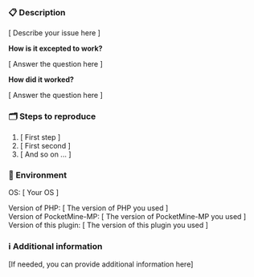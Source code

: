 <!--

    Please ensure
        - you have read the Contribution Guidelines (https://github.com/survanetwork/BadWordBlocker/blob/master/CONTRIBUTION.md)
        - your issue is not a question, please ask questions on Gitter (https://gitter.im/survanetwork/BadWordBlocker)
    before creating an issue at this repo.

    Everything written in brackets [ ... ] are placeholders and should be replaced (without the brackets, of course).
    
    Thanks for your support in order to keep the issue tracker clean!

-->

### 📋 Description

[ Describe your issue here ]

**How is it excepted to work?**

[ Answer the question here ]

**How did it worked?**

[ Answer the question here ]

### 🗂 Steps to reproduce

1. [ First step ]
2. [ First second ]
3. [ And so on ... ]

### 🌱 Environment

OS: [ Your OS ]  

Version of PHP: [ The version of PHP you used ]  
Version of PocketMine-MP: [ The version of PocketMine-MP you used ]  
Version of this plugin: [ The version of this plugin you used ]  

### ℹ️ Additional information

[If needed, you can provide additional information here]
